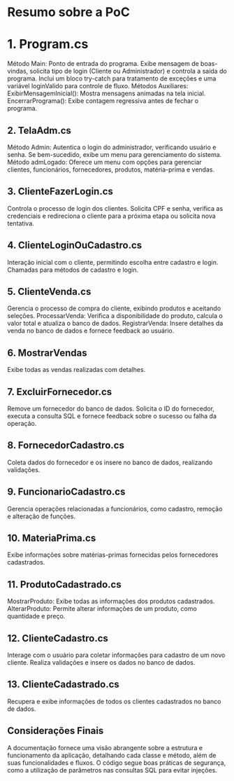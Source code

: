 # Resumo sobre a PoC

# 1. Program.cs
Método Main: Ponto de entrada do programa. Exibe mensagem de boas-vindas, solicita tipo de login (Cliente ou Administrador) e controla a saída do programa. Inclui um bloco try-catch para tratamento de exceções e uma variável loginValido para controle de fluxo.
Métodos Auxiliares:
ExibirMensagemInicial(): Mostra mensagens animadas na tela inicial.
EncerrarPrograma(): Exibe contagem regressiva antes de fechar o programa.

## 2. TelaAdm.cs
Método Admin: Autentica o login do administrador, verificando usuário e senha. Se bem-sucedido, exibe um menu para gerenciamento do sistema.
Método admLogado: Oferece um menu com opções para gerenciar clientes, funcionários, fornecedores, produtos, matéria-prima e vendas.

## 3. ClienteFazerLogin.cs
Controla o processo de login dos clientes. Solicita CPF e senha, verifica as credenciais e redireciona o cliente para a próxima etapa ou solicita nova tentativa.

## 4. ClienteLoginOuCadastro.cs
Interação inicial com o cliente, permitindo escolha entre cadastro e login. Chamadas para métodos de cadastro e login.

## 5. ClienteVenda.cs
Gerencia o processo de compra do cliente, exibindo produtos e aceitando seleções.
ProcessarVenda: Verifica a disponibilidade do produto, calcula o valor total e atualiza o banco de dados.
RegistrarVenda: Insere detalhes da venda no banco de dados e fornece feedback ao usuário.

## 6. MostrarVendas
Exibe todas as vendas realizadas com detalhes.

## 7. ExcluirFornecedor.cs
Remove um fornecedor do banco de dados. Solicita o ID do fornecedor, executa a consulta SQL e fornece feedback sobre o sucesso ou falha da operação.

## 8. FornecedorCadastro.cs
Coleta dados do fornecedor e os insere no banco de dados, realizando validações.

## 9. FuncionarioCadastro.cs
Gerencia operações relacionadas a funcionários, como cadastro, remoção e alteração de funções.

## 10. MateriaPrima.cs
Exibe informações sobre matérias-primas fornecidas pelos fornecedores cadastrados.

## 11. ProdutoCadastrado.cs
MostrarProduto: Exibe todas as informações dos produtos cadastrados.
AlterarProduto: Permite alterar informações de um produto, como quantidade e preço.

## 12. ClienteCadastro.cs
Interage com o usuário para coletar informações para cadastro de um novo cliente. Realiza validações e insere os dados no banco de dados.

## 13. ClienteCadastrado.cs
Recupera e exibe informações de todos os clientes cadastrados no banco de dados.

## Considerações Finais
A documentação fornece uma visão abrangente sobre a estrutura e funcionamento da aplicação, detalhando cada classe e método, além de suas funcionalidades e fluxos. O código segue boas práticas de segurança, como a utilização de parâmetros nas consultas SQL para evitar injeções.
